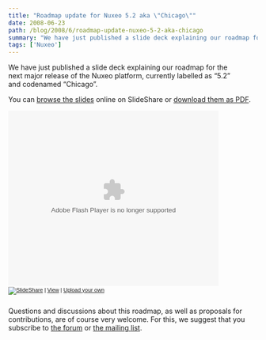 ```yaml
---
title: "Roadmap update for Nuxeo 5.2 aka \"Chicago\""
date: 2008-06-23
path: /blog/2008/6/roadmap-update-nuxeo-5-2-aka-chicago
summary: "We have just published a slide deck explaining our roadmap for the next major release of the Nuxeo platform, currently labelled as &#8220;5.2&#8221; and codenamed &#8220;Chicago&#8221;."
tags: ['Nuxeo']
---
```


<p>We have just published a slide deck explaining our roadmap for the <br>
next major release of the Nuxeo platform, currently labelled as &#8220;5.2&#8221; <br>
and codenamed &#8220;Chicago&#8221;.</p><p>You can <a href="https://www.slideshare.net/ebarroca/nuxeo-roadmap-200806/">browse the slides</a> online on SlideShare or <a href="http://www.nuxeo.org/static/doc/nuxeo-roadmap-200806.pdf">download them as PDF</a>.</p><p>
</p><div style="width:425px;text-align:left" id="__ss_480522"><object style="margin:0px" width="425" height="355"><param name="movie" value="http://static.slideshare.net/swf/ssplayer2.swf?doc=nuxeoroadmapchicago-1214173855755110-9"><param name="allowFullScreen" value="true"><param name="allowScriptAccess" value="always"><embed src="http://static.slideshare.net/swf/ssplayer2.swf?doc=nuxeoroadmapchicago-1214173855755110-9" type="application/x-shockwave-flash" allowscriptaccess="always" allowfullscreen="true" width="425" height="355"></embed></object><div style="font-size:11px;font-family:tahoma,arial;height:26px;padding-top:2px;"><a href="https://www.slideshare.net/?src=embed"><img src="http://static.slideshare.net/swf/logo_embd.png" style="border:0px none;margin-bottom:-5px" alt="SlideShare"></a> | <a href="https://www.slideshare.net/ebarroca/nuxeo-roadmap-200806?src=embed" title="View Nuxeo Roadmap 2008/06 on SlideShare">View</a> | <a href="https://www.slideshare.net/upload?src=embed">Upload your own</a></div></div><p>Questions and discussions about this roadmap, as well as proposals for contributions, are of course very welcome. For this, we suggest that you subscribe to <a href="http://www.nuxeo.org/discussions/">the forum</a> or <a href="http://lists.nuxeo.com/mailman/listinfo/ecm/">the mailing list</a>.</p> 

